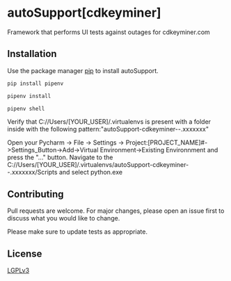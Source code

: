 # autoSupport[cdkeyminer]

Framework that performs UI tests against outages for cdkeyminer.com

## Installation

Use the package manager [pip](https://pip.pypa.io/en/stable/) to install autoSupport.

```bash
pip install pipenv
```
```bash
pipenv install
```
```bash
pipenv shell
```
Verify that C://Users/[YOUR_USER]/.virtualenvs is present with a folder inside with the following pattern: ​"autoSupport-cdkeyminer--.xxxxxxx"

Open your Pycharm -> File -> Settings ->
Project:[PROJECT_NAME]#->Settings_Button->Add->Virtual Environment->Existing Environnment and press the "..." button. Navigate to the  C://Users/[YOUR_USER]/.virtualenvs/autoSupport-cdkeyminer--.xxxxxxx/Scripts and select python.exe

## Contributing
Pull requests are welcome. For major changes, please open an issue first to discuss what you would like to change.

Please make sure to update tests as appropriate.

## License
[LGPLv3](https://www.gnu.org/licenses/lgpl-3.0.txt)